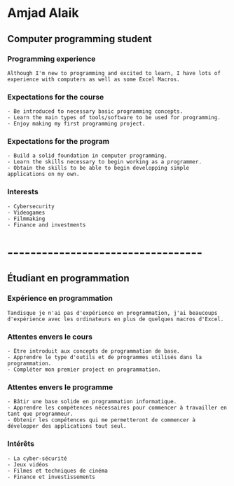 # Amjad Alaik
## Computer programming student
### Programming experience
    Although I'm new to programming and excited to learn, I have lots of experience with computers as well as some Excel Macros.
### Expectations for the course
    - Be introduced to necessary basic programming concepts.
    - Learn the main types of tools/software to be used for programming.
    - Enjoy making my first programming project.
### Expectations for the program
    - Build a solid foundation in computer programming.
    - Learn the skills necessary to begin working as a programmer.
    - Obtain the skills to be able to begin developping simple applications on my own.
### Interests
    - Cybersecurity
    - Videogames
    - Filmmaking
    - Finance and investments
# ----------------------------------
## Étudiant en programmation
### Expérience en programmation
    Tandisque je n'ai pas d'expérience en programmation, j'ai beaucoups d'expérience avec les ordinateurs en plus de quelques macros d'Excel.
### Attentes envers le cours
    - Être introduit aux concepts de programmation de base.
    - Apprendre le type d'outils et de programmes utilisés dans la programmation.
    - Compléter mon premier project en programmation.
### Attentes envers le programme 
    - Bâtir une base solide en programmation informatique.
    - Apprendre les compétences nécessaires pour commencer à travailler en tant que programmeur.
    - Obtenir les compétences qui me permetteront de commencer à développer des applications tout seul.
### Intérêts
    - La cyber-sécurité
    - Jeux vidéos
    - Filmes et techniques de cinéma
    - Finance et investissements